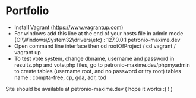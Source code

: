 # Portfolio

- Install Vagrant (https://www.vagrantup.com)
- For windows add this line at the end of your hosts file in admin mode (C:\Windows\System32\drivers\etc) : 127.0.0.1	petronio-maxime.dev
- Open command line interface then cd rootOfProject / cd vagrant / vagrant up
- To test vote system, change dbname, username and password in results.php and vote.php files, go to petronio-maxime.dev/phpmyadmin to create tables (username:root, and no password or try root) tables name : compta-free, cp, gda, adr, tod

Site should be available at petronio-maxime.dev ( hope it works :) ! )
